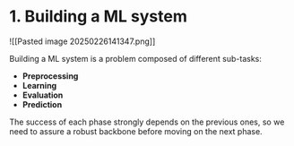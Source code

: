 # 1. Building a ML system

![[Pasted image 20250226141347.png]]

Building a ML system is a problem composed of different sub-tasks:
- **Preprocessing**
- **Learning**
- **Evaluation**
- **Prediction**

The success of each phase strongly depends on the previous ones, so we need to assure a robust backbone before moving on the next phase.
